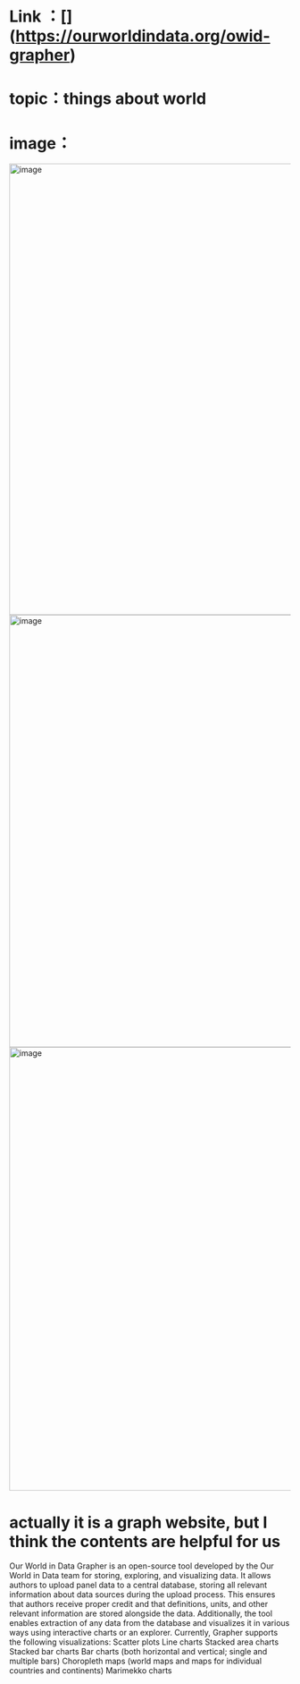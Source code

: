 # Link ：[] (https://ourworldindata.org/owid-grapher)
# topic：things about world
# image：
<img width="807" alt="image" src="https://github.com/QJXberry/reflections/assets/149975968/004cca72-e54e-4b22-809a-9ba98909cc8d">

<img width="773" alt="image" src="https://github.com/QJXberry/reflections/assets/149975968/57f219d9-7c74-4e14-8bd5-a34baf4de079">

<img width="793" alt="image" src="https://github.com/QJXberry/reflections/assets/149975968/571158ea-42d6-4a1b-be5d-74d1d8760eea">

# actually it is a graph website, but I think the contents are helpful for us
Our World in Data Grapher is an open-source tool developed by the Our World in Data team for storing, exploring, 
and visualizing data. It allows authors to upload panel data to a central database, storing all relevant information about data sources during the upload process. 
This ensures that authors receive proper credit and that definitions, units, and other relevant information are stored alongside the data. Additionally, 
the tool enables extraction of any data from the database and visualizes it in various ways using interactive charts or an explorer. Currently, 
Grapher supports the following visualizations:
Scatter plots
Line charts
Stacked area charts
Stacked bar charts
Bar charts (both horizontal and vertical; single and multiple bars)
Choropleth maps (world maps and maps for individual countries and continents)
Marimekko charts





